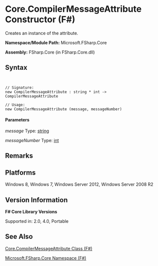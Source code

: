 # Core.CompilerMessageAttribute Constructor (F#)

Creates an instance of the attribute.

**Namespace/Module Path:** Microsoft.FSharp.Core

**Assembly:** FSharp.Core (in FSharp.Core.dll)


## Syntax


```


// Signature:
new CompilerMessageAttribute : string * int -> CompilerMessageAttribute

// Usage:
new CompilerMessageAttribute (message, messageNumber)

```



#### Parameters
*message*
Type: [string](http://msdn.microsoft.com/en-us/library/12b97856-ec80-4f70-a018-afb0753f755a)


*messageNumber*
Type: [int](http://msdn.microsoft.com/en-us/library/025d5455-3622-4ea5-9573-3ecbd4ee1375)




## Remarks

## Platforms
Windows 8, Windows 7, Windows Server 2012, Windows Server 2008 R2


## Version Information
**F# Core Library Versions**

Supported in: 2.0, 4.0, Portable




## See Also
[Core.CompilerMessageAttribute Class &#40;F&#35;&#41;](Core.CompilerMessageAttribute-Class-%5BFSharp%5D.md)

[Microsoft.FSharp.Core Namespace &#40;F&#35;&#41;](Microsoft.FSharp.Core-Namespace-%5BFSharp%5D.md)

